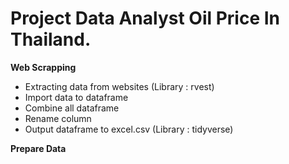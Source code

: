# **Project Data Analyst Oil Price In Thailand.** 
**Web Scrapping**
- Extracting data from websites (Library : rvest)
- Import data to dataframe 
- Combine all dataframe 
- Rename column 
- Output dataframe to excel.csv (Library : tidyverse)

**Prepare Data** 

